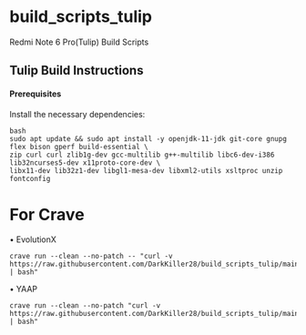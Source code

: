 # build_scripts_tulip
Redmi Note 6 Pro(Tulip) Build Scripts

## Tulip Build Instructions

#### Prerequisites
Install the necessary dependencies:
```
bash
sudo apt update && sudo apt install -y openjdk-11-jdk git-core gnupg flex bison gperf build-essential \
zip curl curl zlib1g-dev gcc-multilib g++-multilib libc6-dev-i386 lib32ncurses5-dev x11proto-core-dev \
libx11-dev lib32z1-dev libgl1-mesa-dev libxml2-utils xsltproc unzip fontconfig
```


# For Crave

• EvolutionX
```
crave run --clean --no-patch -- "curl -v https://raw.githubusercontent.com/DarkKiller28/build_scripts_tulip/main/evo_a15.sh | bash"
```

• YAAP
```
crave run --clean --no-patch "curl -v https://raw.githubusercontent.com/DarkKiller28/build_scripts_tulip/main/yaap_a15.sh | bash"
```
